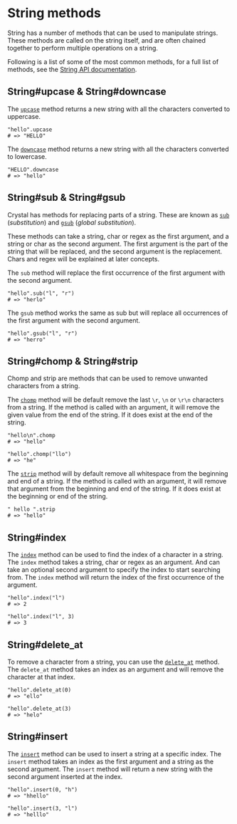 # String methods

String has a number of methods that can be used to manipulate strings.  
These methods are called on the string itself, and are often chained together to perform multiple operations on a string.

Following is a list of some of the most common methods, for a full list of methods, see the [String API documentation][string-api].

## String#upcase & String#downcase

The [`upcase`][upcase] method returns a new string with all the characters converted to uppercase.

```crystal
"hello".upcase
# => "HELLO"
```

The [`downcase`][downcase] method returns a new string with all the characters converted to lowercase.

```crystal
"HELLO".downcase
# => "hello"
```

## String#sub & String#gsub

Crystal has methods for replacing parts of a string.
These are known as [`sub`][sub] (_substitution_) and [`gsub`][gsub] (_global substitution_).

These methods can take a string, char or regex as the first argument, and a string or char as the second argument.
The first argument is the part of the string that will be replaced, and the second argument is the replacement.
Chars and regex will be explained at later concepts.

The `sub` method will replace the first occurrence of the first argument with the second argument.

```crystal
"hello".sub("l", "r")
# => "herlo"
```

The `gsub` method works the same as sub but will replace all occurrences of the first argument with the second argument.

```crystal
"hello".gsub("l", "r")
# => "herro"
```

## String#chomp & String#strip

Chomp and strip are methods that can be used to remove unwanted characters from a string.

The [`chomp`][chomp] method will be default remove the last `\r`, `\n` or `\r\n` characters from a string.
If the method is called with an argument, it will remove the given value from the end of the string.
If it does exist at the end of the string.

```crystal
"hello\n".chomp
# => "hello"

"hello".chomp("llo")
# => "he"
```

The [`strip`][strip] method will by default remove all whitespace from the beginning and end of a string.
If the method is called with an argument, it will remove that argument from the beginning and end of the string.
If it does exist at the beginning or end of the string.

```crystal
" hello ".strip
# => "hello"
```

## String#index

The [`index`][index] method can be used to find the index of a character in a string.
The `index` method takes a string, char or regex as an argument.
And can take an optional second argument to specify the index to start searching from.
The `index` method will return the index of the first occurrence of the argument.

```crystal
"hello".index("l")
# => 2

"hello".index("l", 3)
# => 3
```

## String#delete_at

To remove a character from a string, you can use the [`delete_at`][delete_at] method.
The `delete_at` method takes an index as an argument and will remove the character at that index.

```crystal
"hello".delete_at(0)
# => "ello"

"hello".delete_at(3)
# => "helo"
```

## String#insert

The [`insert`][insert] method can be used to insert a string at a specific index.
The `insert` method takes an index as the first argument and a string as the second argument.
The `insert` method will return a new string with the second argument inserted at the index.

```crystal
"hello".insert(0, "h")
# => "hhello"

"hello".insert(3, "l")
# => "helllo"
```

[string-api]: https://crystal-lang.org/api/latest/String.html
[upcase]: https://crystal-lang.org/api/latest/String.html#upcase%28options%3AUnicode%3A%3ACaseOptions%3D%3Anone%29%3AString-instance-method
[downcase]: https://crystal-lang.org/api/latest/String.html#downcase%28options%3AUnicode%3A%3ACaseOptions%3D%3Anone%29%3AString-instance-method
[sub]: https://crystal-lang.org/api/latest/String.html#sub%28string%3AString%2Creplacement%29%3AString-instance-method
[gsub]: https://crystal-lang.org/api/latest/String.html#gsub%28string%3AString%2Creplacement%29%3AString-instance-method
[chomp]: https://crystal-lang.org/api/latest/String.html#chomp%28suffix%3AString%29%3AString-instance-method
[strip]: https://crystal-lang.org/api/latest/String.html#strip%28chars%3AString%29%3AString-instance-method
[index]: https://crystal-lang.org/api/latest/String.html#index%28search%3AString%2Coffset%3D0%29-instance-method
[delete_at]: https://crystal-lang.org/api/latest/String.html#delete_at%28index%3AInt%29%3AString-instance-method
[insert]: https://crystal-lang.org/api/latest/String.html#insert%28index%3AInt%2Cother%3AString%29%3AString-instance-method
